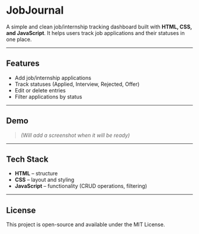 # JobJournal 

A simple and clean job/internship tracking dashboard built with **HTML, CSS, and JavaScript**. It helps users track job applications and their statuses in one place.

---

## Features 

- Add job/internship applications
- Track statuses (Applied, Interview, Rejected, Offer)
- Edit or delete entries
- Filter applications by status

---

## Demo

> *(Will add a screenshot when it will be ready)*

---

## Tech Stack 

- **HTML** – structure
- **CSS** – layout and styling
- **JavaScript** – functionality (CRUD operations, filtering)

---

## License
This project is open-source and available under the MIT License.

